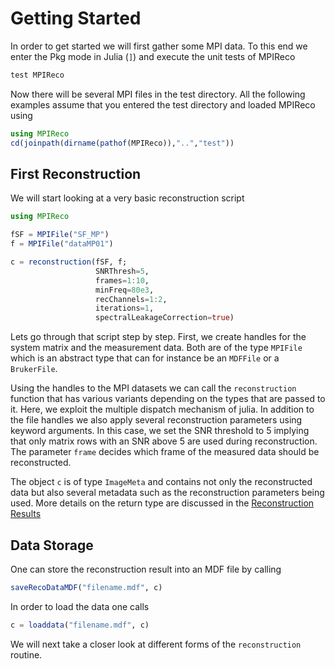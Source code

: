 # Getting Started

In order to get started we will first gather some MPI data. To this end we enter
the Pkg mode in Julia (`]`) and execute the unit tests of MPIReco
```julia
test MPIReco
```
Now there will be several MPI files in the test directory. All the following examples
assume that you entered the test directory and loaded MPIReco using
```julia
using MPIReco
cd(joinpath(dirname(pathof(MPIReco)),"..","test"))
```
## First Reconstruction

We will start looking at a very basic reconstruction script
```julia
using MPIReco

fSF = MPIFile("SF_MP")
f = MPIFile("dataMP01")

c = reconstruction(fSF, f;
                   SNRThresh=5,
                   frames=1:10,
                   minFreq=80e3,
                   recChannels=1:2,
                   iterations=1,
                   spectralLeakageCorrection=true)

```
Lets go through that script step by step. First, we create handles for the system
matrix and the measurement data. Both are of the type `MPIFile` which is an abstract
type that can for instance be an `MDFFile` or a `BrukerFile`.

Using the handles to the MPI datasets we can call the `reconstruction` function
that has various variants depending on the types that are passed to it. Here, we
exploit the multiple dispatch mechanism of julia. In addition to the file handles
we also apply several reconstruction parameters using keyword arguments. In this case,
we set the SNR threshold to 5 implying that only matrix rows with an SNR above 5 are used
during reconstruction. The parameter `frame` decides which frame of the measured data
should be reconstructed.

The object `c` is of type `ImageMeta` and contains not only the reconstructed data
but also several metadata such as the reconstruction parameters being used.
More details on the return type are discussed in the [Reconstruction Results](@ref)

## Data Storage

One can store the reconstruction result into an MDF file by calling
```julia
saveRecoDataMDF("filename.mdf", c)
```
In order to load the data one calls
```julia
c = loaddata("filename.mdf", c)
```
We will next take a closer look at different forms of the `reconstruction` routine.
